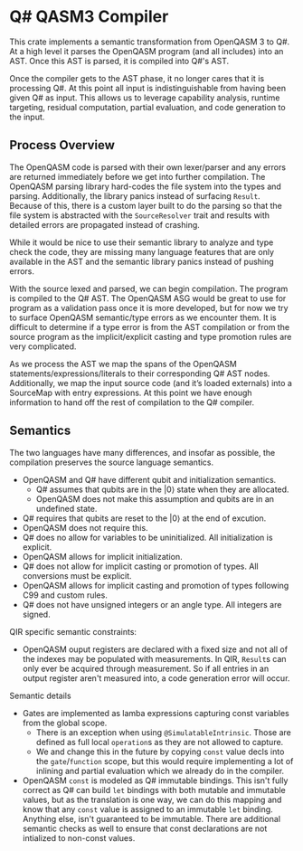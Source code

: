 # Q# QASM3 Compiler

This crate implements a semantic transformation from OpenQASM 3 to Q#. At a high level it parses the OpenQASM program (and all includes) into an AST. Once this AST is parsed, it is compiled into Q#'s AST.

Once the compiler gets to the AST phase, it no longer cares that it is processing Q#. At this point all input is indistinguishable from having been given Q# as input. This allows us to leverage capability analysis, runtime targeting, residual computation, partial evaluation, and code generation to the input.

## Process Overview

The OpenQASM code is parsed with their own lexer/parser and any errors are returned immediately before we get into further compilation. The OpenQASM parsing library hard-codes the file system into the types and parsing. Additionally, the library panics instead of surfacing `Result`. Because of this, there is a custom layer built to do the parsing so that the file system is abstracted with the `SourceResolver` trait and results with detailed errors are propagated instead of crashing.

While it would be nice to use their semantic library to analyze and type check the code, they are missing many language features that are only available in the AST and the semantic library panics instead of pushing errors.

With the source lexed and parsed, we can begin compilation. The program is compiled to the Q# AST. The OpenQASM ASG would be great to use for program as a validation pass once it is more developed, but for now we try to surface OpenQASM semantic/type errors as we encounter them. It is difficult to determine if a type error is from the AST compilation or from the source program as the implicit/explicit casting and type promotion rules are very complicated.

As we process the AST we map the spans of the OpenQASM statements/expressions/literals to their corresponding Q# AST nodes. Additionally, we map the input source code (and it’s loaded externals) into a SourceMap with entry expressions. At this point we have enough information to hand off the rest of compilation to the Q# compiler.

## Semantics
The two languages have many differences, and insofar as possible, the compilation preserves the source language semantics.

- OpenQASM and Q# have different qubit and initialization semantics.
  - Q# assumes that qubits are in the |0⟩ state when they are allocated.
  - OpenQASM does not make this assumption and qubits are in an undefined state.
- Q# requires that qubits are reset to the |0⟩ at the end of excution.
- OpenQASM does not require this.
- Q# does no allow for variables to be uninitialized. All initialization is explicit.
- OpenQASM allows for implicit initialization.
- Q# does not allow for implicit casting or promotion of types. All conversions must be explicit.
- OpenQASM allows for implicit casting and promotion of types following C99 and custom rules.
- Q# does not have unsigned integers or an angle type. All integers are signed.

QIR specific semantic constraints:
- OpenQASM ouput registers are declared with a fixed size and not all of the indexes may be populated with measurements. In QIR, `Result`s can only ever be acquired through measurement. So if all entries in an output register aren't measured into, a code generation error will occur.

Semantic details
- Gates are implemented as lamba expressions capturing const variables from the global scope.
  - There is an exception when using `@SimulatableIntrinsic`. Those are defined as full local `operation`s as they are not allowed to capture.
  - We and change this in the future by copying `const` value decls into the `gate`/`function` scope, but this would require implementing a lot of inlining and partial evaluation which we already do in the compiler.
- OpenQASM `const` is modeled as Q# immutable bindings. This isn't fully correct as Q# can build `let` bindings with both mutable and immutable values, but as the translation is one way, we can do this mapping and know that any `const` value is assigned to an immutable `let` binding. Anything else, isn't guaranteed to be immutable. There are additional semantic checks as well to ensure that const declarations are not intialized to non-const values.
